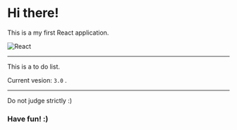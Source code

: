 <h1>Hi there!</h1>
<p>This is a my first React application.</p>
<img src="https://upload.wikimedia.org/wikipedia/commons/thumb/a/a7/React-icon.svg/1280px-React-icon.svg.png" alt="React">

---

<p>This is a to do list.</p>
<p>Current vesion: <code>3.0</code> .</p>

---

<p>Do not judge strictly :)</p>
<h3>Have fun! :)</h3>